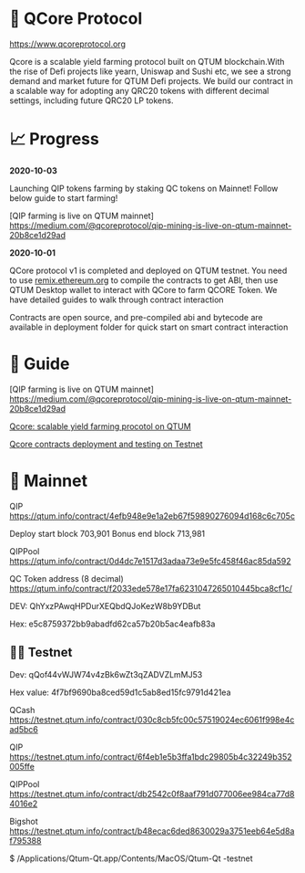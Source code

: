 

# 🐣 QCore Protocol

https://www.qcoreprotocol.org

Qcore is a scalable yield farming protocol built on QTUM blockchain.With the rise of Defi projects like yearn, Uniswap and Sushi etc, we see a strong demand and market future for QTUM Defi projects. We build our contract in a scalable way for adopting any QRC20 tokens with different decimal settings, including future QRC20 LP tokens.

# 📈 Progress

**2020-10-03**

Launching QIP tokens farming by staking QC tokens on Mainnet! Follow below guide to start farming!

[QIP farming is live on QTUM mainnet]
https://medium.com/@qcoreprotocol/qip-mining-is-live-on-qtum-mainnet-20b8ce1d29ad


**2020-10-01**

QCore protocol v1 is completed and deployed on QTUM testnet. You need to use [remix.ethereum.org](https://remix.ethereum.org/) to compile the contracts to get ABI, then use QTUM Desktop wallet to interact with QCore to farm QCORE Token.
We have detailed guides to walk through contract interaction

Contracts are open source, and pre-compiled abi and bytecode are available in deployment folder for quick start on smart contract interaction


# 🙍 Guide

[QIP farming is live on QTUM mainnet]
https://medium.com/@qcoreprotocol/qip-mining-is-live-on-qtum-mainnet-20b8ce1d29ad

[Qcore: scalable yield farming procotol on QTUM](https://medium.com/@qcoreprotocol/qcore-233b1195af0f)

[Qcore contracts deployment and testing on Testnet](https://medium.com/@qcoreprotocol/qcore-contracts-deployment-and-testing-c76bf8f2a2b7)

# 🚀 Mainnet


QIP
https://qtum.info/contract/4efb948e9e1a2eb67f59890276094d168c6c705c

Deploy start block 703,901
Bonus end block 713,981

QIPPool
https://qtum.info/contract/0d4dc7e1517d3adaa73e9e5fc458f46ac85da592

QC Token address (8 decimal)
https://qtum.info/contract/f2033ede578e17fa6231047265010445bca8cf1c/


DEV: QhYxzPAwqHPDurXEQbdQJoKezW8b9YDBut

Hex: e5c8759372bb9abadfd62ca57b20b5ac4eafb83a

## 🧑‍🔬 Testnet 

Dev: qQof44vWJW74v4zBk6wZt3qZADVZLmMJ53

Hex value: 4f7bf9690ba8ced59d1c5ab8ed15fc9791d421ea


QCash
https://testnet.qtum.info/contract/030c8cb5fc00c57519024ec6061f998e4cad5bc6

QIP
https://testnet.qtum.info/contract/6f4eb1e5b3ffa1bdc29805b4c32249b352005ffe

QIPPool
https://testnet.qtum.info/contract/db2542c0f8aaf791d077006ee984ca77d84016e2

Bigshot
https://testnet.qtum.info/contract/b48ecac6ded8630029a3751eeb64e5d8af795388



$ /Applications/Qtum-Qt.app/Contents/MacOS/Qtum-Qt -testnet














